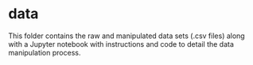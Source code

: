 # data
This folder contains the raw and manipulated data sets (.csv files) along with a Jupyter notebook with instructions and code to detail the data manipulation process.
